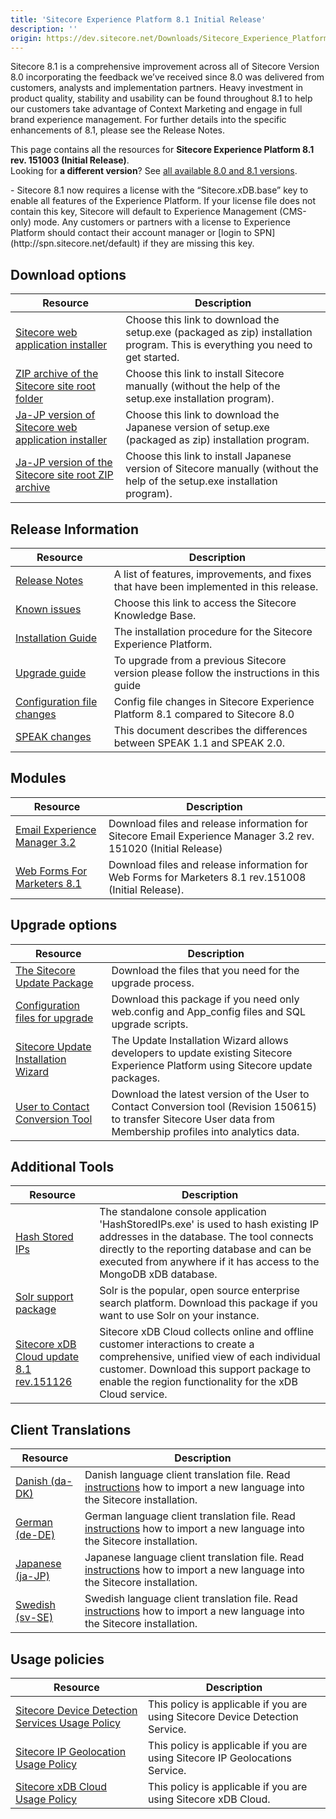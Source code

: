 ```yaml
---
title: 'Sitecore Experience Platform 8.1 Initial Release'
description: ''
origin: https://dev.sitecore.net/Downloads/Sitecore_Experience_Platform/Sitecore_81/Sitecore_Experience_Platform_81_Initial_Release.aspx
---
```


Sitecore 8.1 is a comprehensive improvement across all of Sitecore Version 8.0 incorporating the feedback we’ve received since 8.0 was delivered from customers, analysts and implementation partners. Heavy investment in product quality, stability and usability can be found throughout 8.1 to help our customers take advantage of Context Marketing and engage in full brand experience management. For further details into the specific enhancements of 8.1, please see the Release Notes.

This page contains all the resources for **Sitecore Experience Platform 8.1 rev. 151003 (Initial Release)**.  
Looking for **a different version**? See [all available 8.0 and 8.1 versions](/downloads/Sitecore_Experience_Platform).

  <Alert variant='warning' mb={4}>
    <AlertIcon />
    <AlertDescription>
    - Sitecore 8.1 now requires a license with the “Sitecore.xDB.base” key to enable all features of the Experience Platform. If your license file does not contain this key, Sitecore will default to Experience Management (CMS-only) mode. Any customers or partners with a license to Experience Platform should contact their account manager or [login to SPN](http://spn.sitecore.net/default) if they are missing this key.
    </AlertDescription>
  </Alert>


## Download options

| Resource                                                                                                                                                                                                                                                                  | Description                                                                                                                    |
| ------------------------------------------------------------------------------------------------------------------------------------------------------------------------------------------------------------------------------------------------------------------------- | ------------------------------------------------------------------------------------------------------------------------------ |
| [Sitecore web application installer](<https://scdp.blob.core.windows.net/downloads/Sitecore%20Experience%20Platform/Sitecore%208.1/Sitecore%20Experience%20Platform%2081%20Initial%20Release/Secure/Sitecore%208.1%20rev.%20151003(exe).zip>)                             | Choose this link to download the setup.exe (packaged as zip) installation program. This is everything you need to get started. |
| [ZIP archive of the Sitecore site root folder](https://scdp.blob.core.windows.net/downloads/Sitecore%20Experience%20Platform/Sitecore%208.1/Sitecore%20Experience%20Platform%2081%20Initial%20Release/Secure/site%20root/Sitecore%208.1%20rev.%20151003.zip)              | Choose this link to install Sitecore manually (without the help of the setup.exe installation program).                        |
| [Ja-JP version of Sitecore web application installer](https://scdp.blob.core.windows.net/downloads/Sitecore%20Experience%20Platform/Sitecore%208.1/Sitecore%20Experience%20Platform%2081%20Initial%20Release/Secure/Sitecore%208.1%20rev.%20151003_ja-JP.zip)             | Choose this link to download the Japanese version of setup.exe (packaged as zip) installation program.                         |
| [Ja-JP version of the Sitecore site root ZIP archive](https://scdp.blob.core.windows.net/downloads/Sitecore%20Experience%20Platform/Sitecore%208.1/Sitecore%20Experience%20Platform%2081%20Initial%20Release/Secure/site%20root/Sitecore%208.1%20rev.%20151003_ja-JP.zip) | Choose this link to install Japanese version of Sitecore manually (without the help of the setup.exe installation program).    |

## Release Information

| Resource                                                                                                                                                                                                                                        | Description                                                                              |
| ----------------------------------------------------------------------------------------------------------------------------------------------------------------------------------------------------------------------------------------------- | ---------------------------------------------------------------------------------------- |
| [Release Notes](/downloads/Sitecore_Experience_Platform/Sitecore_81/Sitecore_Experience_Platform_81_Initial_Release/Release_Notes)                                                                                                              | A list of features, improvements, and fixes that have been implemented in this release.  |
| [Known issues](https://kb.sitecore.net/articles/750348)                                                                                                                                                                                         | Choose this link to access the Sitecore Knowledge Base.                                  |
| [Installation Guide](https://scdp.blob.core.windows.net/downloads/Sitecore%20Experience%20Platform/Sitecore%208.1/Sitecore%20Experience%20Platform%2081%20Initial%20Release/Secure/Installation_Guide_SC81.pdf)                                 | The installation procedure for the Sitecore Experience Platform.                         |
| [Upgrade guide](https://scdp.blob.core.windows.net/downloads/Sitecore%20Experience%20Platform/Sitecore%208.1/Sitecore%20Experience%20Platform%2081%20Initial%20Release/Secure/Sitecore%208.1%20Upgrade%20Guide.pdf)                             | To upgrade from a previous Sitecore version please follow the instructions in this guide |
| [Configuration file changes](https://scdp.blob.core.windows.net/downloads/Sitecore%20Experience%20Platform/Sitecore%208.1/Sitecore%20Experience%20Platform%2081%20Initial%20Release/Secure/Sitecore%208.1%20Configuration%20File%20Changes.pdf) | Config file changes in Sitecore Experience Platform 8.1 compared to Sitecore 8.0         |
| [SPEAK changes](https://scdp.blob.core.windows.net/downloads/Sitecore%20Experience%20Platform/Sitecore%208.1/Sitecore%20Experience%20Platform%2081%20Initial%20Release/Secure/SPEAK_changes_from_1.1_to_2.0_SC8.1_A4.pdf)                       | This document describes the differences between SPEAK 1.1 and SPEAK 2.0.                 |

## Modules

| Resource                                                                                                                                    | Description                                                                                                    |
| ------------------------------------------------------------------------------------------------------------------------------------------- | -------------------------------------------------------------------------------------------------------------- |
| [Email Experience Manager 3.2](/downloads/Email_Experience_Manager/Email_Experience_Manager_32/Email_Experience_Manager_32_Initial_Release) | Download files and release information for Sitecore Email Experience Manager 3.2 rev. 151020 (Initial Release) |
| [Web Forms For Marketers 8.1](/downloads/Web_Forms_For_Marketers/Web_Forms_For_Marketers_81/Web_Forms_For_Marketers_81_Initial_Version)     | Download files and release information for Web Forms for Marketers 8.1 rev.151008 (Initial Release).           |

## Upgrade options

| Resource                                                                                                                                                                                                                                                                      | Description                                                                                                                                                       |
| ----------------------------------------------------------------------------------------------------------------------------------------------------------------------------------------------------------------------------------------------------------------------------- | ----------------------------------------------------------------------------------------------------------------------------------------------------------------- |
| [The Sitecore Update Package](https://scdp.blob.core.windows.net/downloads/Sitecore%20Experience%20Platform/Sitecore%208.1/Sitecore%20Experience%20Platform%2081%20Initial%20Release/Secure/Update%20package%20for%20Sitecore%208.1%20rev.151003%20initial%20version.zip)     | Download the files that you need for the upgrade process.                                                                                                         |
| [Configuration files for upgrade](https://scdp.blob.core.windows.net/downloads/Sitecore%20Experience%20Platform/Sitecore%208.1/Sitecore%20Experience%20Platform%2081%20Initial%20Release/Secure/Configuration%20files%20for%20upgrade%20to%20Sitecore%208.1%20rev.151003.zip) | Download this package if you need only web.config and App_config files and SQL upgrade scripts.                                                                   |
| [Sitecore Update Installation Wizard](https://scdp.blob.core.windows.net/downloads/Sitecore%20Experience%20Platform/Sitecore%208.1/Sitecore%20Experience%20Platform%2081%20Initial%20Release/Secure/Sitecore%20Update%20Installation%20Wizard%201.0.0%20rev.%20150930.zip)    | The Update Installation Wizard allows developers to update existing Sitecore Experience Platform using Sitecore update packages.                                  |
| [User to Contact Conversion Tool](https://scdp.blob.core.windows.net/downloads/Sitecore%20Experience%20Platform/Sitecore%208.1/Sitecore%20Experience%20Platform%2081%20Initial%20Release/Secure/Sitecore.Analytics.Conversion.UserToContact%201.0.0%20rev.%20150615.zip)      | Download the latest version of the User to Contact Conversion tool (Revision 150615) to transfer Sitecore User data from Membership profiles into analytics data. |

## Additional Tools

| Resource                                                                                                                                                                                                                                                        | Description                                                                                                                                                                                                                                        |
| --------------------------------------------------------------------------------------------------------------------------------------------------------------------------------------------------------------------------------------------------------------- | -------------------------------------------------------------------------------------------------------------------------------------------------------------------------------------------------------------------------------------------------- |
| [Hash Stored IPs](https://scdp.blob.core.windows.net/downloads/Sitecore%20Experience%20Platform/Sitecore%208.1/Sitecore%20Experience%20Platform%2081%20Initial%20Release/Secure/HashStoredIPs.zip)                                                              | The standalone console application 'HashStoredIPs.exe' is used to hash existing IP addresses in the database. The tool connects directly to the reporting database and can be executed from anywhere if it has access to the MongoDB xDB database. |
| [Solr support package](https://scdp.blob.core.windows.net/downloads/Sitecore%20Experience%20Platform/Sitecore%208.1/Sitecore%20Experience%20Platform%2081%20Initial%20Release/Secure/Sitecore.Solr.Support%201.0.0%20rev.%20150924.zip)                         | Solr is the popular, open source enterprise search platform. Download this package if you want to use Solr on your instance.                                                                                                                       |
| [Sitecore xDB Cloud update 8.1 rev.151126](https://scdp.blob.core.windows.net/downloads/Sitecore%20Experience%20Platform/Sitecore%208.1/Sitecore%20Experience%20Platform%2081%20Initial%20Release/Secure/Sitecore.Cloud.Xdb.Update%208.1.0%20rev.%20151126.zip) | Sitecore xDB Cloud collects online and offline customer interactions to create a comprehensive, unified view of each individual customer. Download this support package to enable the region functionality for the xDB Cloud service.              |

## Client Translations

| Resource                                                                                                                                                                                                      | Description                                                                                                                                                                                                                                  |
| ------------------------------------------------------------------------------------------------------------------------------------------------------------------------------------------------------------- | -------------------------------------------------------------------------------------------------------------------------------------------------------------------------------------------------------------------------------------------- |
| [Danish (da-DK)](https://scdp.blob.core.windows.net/downloads/Sitecore%20Experience%20Platform/Sitecore%208.1/Sitecore%20Experience%20Platform%2081%20Initial%20Release/Secure/platform81-da-DK-151003.zip)   | Danish language client translation file. Read [instructions](https://doc.sitecore.com/xp/en/users/90/sitecore-experience-platform/add-a-new-language-to-system-settings.html) how to import a new language into the Sitecore installation.   |
| [German (de-DE)](https://scdp.blob.core.windows.net/downloads/Sitecore%20Experience%20Platform/Sitecore%208.1/Sitecore%20Experience%20Platform%2081%20Initial%20Release/Secure/platform81-de-DE-151003.zip)   | German language client translation file. Read [instructions](https://doc.sitecore.com/xp/en/users/90/sitecore-experience-platform/add-a-new-language-to-system-settings.html) how to import a new language into the Sitecore installation.   |
| [Japanese (ja-JP)](https://scdp.blob.core.windows.net/downloads/Sitecore%20Experience%20Platform/Sitecore%208.1/Sitecore%20Experience%20Platform%2081%20Initial%20Release/Secure/platform81-ja-JP-151003.zip) | Japanese language client translation file. Read [instructions](https://doc.sitecore.com/xp/en/users/90/sitecore-experience-platform/add-a-new-language-to-system-settings.html) how to import a new language into the Sitecore installation. |
| [Swedish (sv-SE)](https://scdp.blob.core.windows.net/downloads/Sitecore%20Experience%20Platform/Sitecore%208.1/Sitecore%20Experience%20Platform%2081%20Initial%20Release/Secure/platform81-sv-SE-160909.zip)  | Swedish language client translation file. Read [instructions](https://doc.sitecore.com/xp/en/users/90/sitecore-experience-platform/add-a-new-language-to-system-settings.html) how to import a new language into the Sitecore installation.  |

## Usage policies

| Resource                                                                                                                                   | Description                                                                   |
| ------------------------------------------------------------------------------------------------------------------------------------------ | ----------------------------------------------------------------------------- |
| [Sitecore Device Detection Services Usage Policy](/downloads/Sitecore_Experience_Platform/Sitecore_Device_Detection_Services_Usage_Policy) | This policy is applicable if you are using Sitecore Device Detection Service. |
| [Sitecore IP Geolocation Usage Policy](/downloads/Sitecore_Experience_Platform/Sitecore_IP_Geolocation_Usage_Policy)                       | This policy is applicable if you are using Sitecore IP Geolocations Service.  |
| [Sitecore xDB Cloud Usage Policy](/downloads/Sitecore_Experience_Platform/Sitecore_xDB_Cloud_Usage_Policy)                                 | This policy is applicable if you are using Sitecore xDB Cloud.                |
